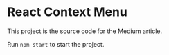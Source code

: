 # React Context Menu

This project is the source code for the Medium article.

Run `npm start` to start the project.